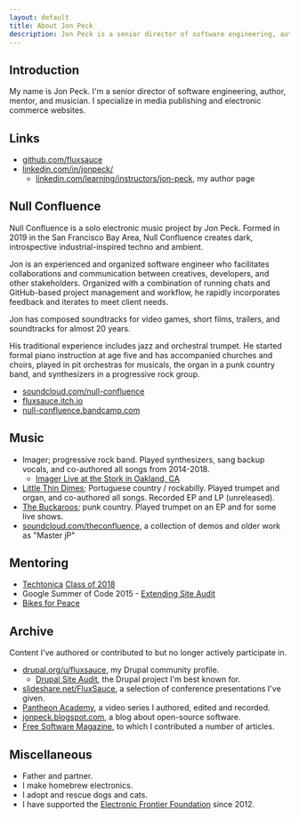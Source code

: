 ```yaml
---
layout: default
title: About Jon Peck
description: Jon Peck is a senior director of software engineering, author, mentor, and musician.
---
```

## Introduction

My name is Jon Peck. I'm a senior director of software engineering, author, mentor, and musician. I specialize in media publishing and electronic commerce websites.

## Links

* [github.com/fluxsauce](https://github.com/fluxsauce)
* [linkedin.com/in/jonpeck/](https://www.linkedin.com/in/jonpeck)
  * [linkedin.com/learning/instructors/jon-peck](https://www.linkedin.com/learning/instructors/jon-peck), my author page

## Null Confluence

Null Confluence is a solo electronic music project by Jon Peck. Formed in 2019 in the San Francisco Bay Area, Null Confluence creates dark, introspective industrial-inspired techno and ambient.

Jon is an experienced and organized software engineer who facilitates collaborations and communication between creatives, developers, and other stakeholders. Organized with a combination of running chats and GitHub-based project management and workflow, he rapidly incorporates feedback and iterates to meet client needs.

Jon has composed soundtracks for video games, short films, trailers, and soundtracks for almost 20 years.

His traditional experience includes jazz and orchestral trumpet. He started formal piano instruction at age five and has accompanied churches and choirs, played in pit orchestras for musicals, the organ in a punk country band, and synthesizers in a progressive rock group.

* [soundcloud.com/null-confluence](https://soundcloud.com/null-confluence/)
* [fluxsauce.itch.io](https://fluxsauce.itch.io/)
* [null-confluence.bandcamp.com](https://null-confluence.bandcamp.com/)

## Music

* Imager; progressive rock band. Played synthesizers, sang backup vocals, and co-authored all songs from 2014-2018.
  * [Imager Live at the Stork in Oakland, CA](https://soundcloud.com/imager-music/imager-live-stork-oakland-ca-may-28-2016)
* [Little Thin Dimes](https://littlethindimes.bandcamp.com/); Portuguese country / rockabilly. Played trumpet and organ, and co-authored all songs. Recorded EP and LP (unreleased).
* [The Buckaroos](https://thefuckingbuckaroos.bandcamp.com/album/los-pinches-vaqueroos-puro-pinchi-pari); punk country. Played trumpet on an EP and for some live shows.
* [soundcloud.com/theconfluence](https://soundcloud.com/theconfluence), a collection of demos and older work as "Master jP"

## Mentoring

* [Techtonica](https://techtonica.org/) [Class of 2018](https://medium.com/techtonica/techtonicas-apprentices-are-ready-for-liftoff-976cf1b9e7d2)
* Google Summer of Code 2015 - [Extending Site Audit](https://www.google-melange.com/archive/gsoc/2015/orgs/drupal/projects/shivanshuag.html)
* [Bikes for Peace](https://www.peacecouncil.net/bikes4peace)

## Archive

Content I've authored or contributed to but no longer actively participate in.

* [drupal.org/u/fluxsauce](https://www.drupal.org/u/fluxsauce), my Drupal community profile.
  * [Drupal Site Audit](https://drupal.org/project/site_audit), the Drupal project I'm best known for.
* [slideshare.net/FluxSauce](https://www.slideshare.net/FluxSauce/presentations), a selection of conference presentations I've given.
* [Pantheon Academy](https://www.youtube.com/watch?v=UZgMQ7DIxo8&list=PL06Pxw-jVkN085OawfNr0m3ztnffkZSST), a video series I authored, edited and recorded.
* [jonpeck.blogspot.com](https://jonpeck.blogspot.com/), a blog about open-source software.
* [Free Software Magazine](http://freesoftwaremagazine.com/authors/Jon%20Peck/), to which I contributed a number of articles.

## Miscellaneous

* Father and partner.
* I make homebrew electronics.
* I adopt and rescue dogs and cats.
* I have supported the [Electronic Frontier Foundation](https://www.eff.org/) since 2012.
